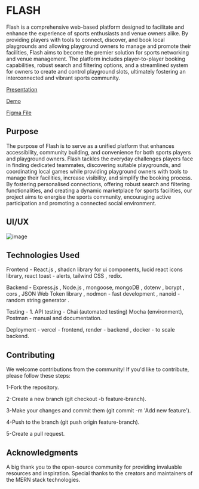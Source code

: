 
# FLASH

Flash is a comprehensive web-based platform designed to facilitate and enhance the experience of sports enthusiasts and venue owners alike. By providing players with tools to connect, discover, and book local playgrounds and allowing playground owners to manage and promote their facilities, Flash aims to become the premier solution for sports networking and venue management. The platform includes player-to-player booking capabilities, robust search and filtering options, and a streamlined system for owners to create and control playground slots, ultimately fostering an interconnected and vibrant sports community.


 [Presentation](https://www.canva.com/design/DAGVP9hVtkA/PWEuCrfdbsnZBA2jFLowcQ/edit?utm_content=DAGVP9hVtkA&utm_campaign=designshare&utm_medium=link2&utm_source=sharebutton)
 
 [Demo](https://flash-frontend-plum.vercel.app/)
 
 [Figma File](https://www.figma.com/design/XOjIZQVP5G1NAcg6dQ8m1N/Flash-Design?node-id=34104-3315&t=8KbkCdvUyHCv9lHx-1)

## Purpose

The purpose of Flash is to serve as a unified platform that enhances accessibility, community building, and convenience for both sports players and playground owners. Flash tackles the everyday challenges players face in finding dedicated teammates, discovering suitable playgrounds, and coordinating local games while providing playground owners with tools to manage their facilities, increase visibility, and simplify the booking process. By fostering personalised connections, offering robust search and filtering functionalities, and creating a dynamic marketplace for sports facilities, our project aims to energise the sports community, encouraging active participation and promoting a connected social environment.

## UI/UX

![image](https://github.com/user-attachments/assets/12222f0f-c8c7-44c4-b44b-3f6821451971)


## Technologies Used

Frontend  -  React.js , shadcn library for ui components,  lucid react icons library,  react toast - alerts,  tailwind CSS , redix.

Backend  - Express.js , Node.js , mongoose,  mongoDB , dotenv , bcrypt , cors , JSON Web Token library , nodmon - fast development , nanoid - random string generator .

Testing - 1. API testing - Chai (automated testing) Mocha (environment), Postman - manual and documentation.

Deployment - vercel - frontend,  render  - backend , docker - to scale backend.
## Contributing

We welcome contributions from the community! If you'd like to contribute, please follow these steps:

1-Fork the repository.

2-Create a new branch (git checkout -b feature-branch).

3-Make your changes and commit them (git commit -m 'Add new feature').

4-Push to the branch (git push origin feature-branch).

5-Create a pull request.
## Acknowledgments

A big thank you to the open-source community for providing invaluable resources and inspiration. Special thanks to the creators and maintainers of the MERN stack technologies.
